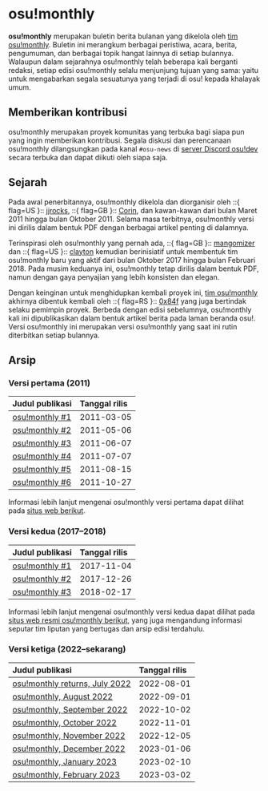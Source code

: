 # osu!monthly

**osu!monthly** merupakan buletin berita bulanan yang dikelola oleh [tim osu!monthly](/wiki/People/osu!monthly_team). Buletin ini merangkum berbagai peristiwa, acara, berita, pengumuman, dan berbagai topik hangat lainnya di setiap bulannya. Walaupun dalam sejarahnya osu!monthly telah beberapa kali berganti redaksi, setiap edisi osu!monthly selalu menjunjung tujuan yang sama: yaitu untuk mengabarkan segala sesuatunya yang terjadi di osu! kepada khalayak umum.

## Memberikan kontribusi

osu!monthly merupakan proyek komunitas yang terbuka bagi siapa pun yang ingin memberikan kontribusi. Segala diskusi dan perencanaan osu!monthly dilangsungkan pada kanal `#osu-news` di [server Discord osu!dev](/wiki/Community/osu!dev_Discord_server) secara terbuka dan dapat diikuti oleh siapa saja.

## Sejarah

Pada awal penerbitannya, osu!monthly dikelola dan diorganisir oleh ::{ flag=US }:: [jjrocks](https://osu.ppy.sh/users/30985), ::{ flag=GB }:: [Corin](https://osu.ppy.sh/users/639270), dan kawan-kawan dari bulan Maret 2011 hingga bulan Oktober 2011. Selama masa terbitnya, osu!monthly versi ini dirilis dalam bentuk PDF dengan berbagai artikel penting di dalamnya.

Terinspirasi oleh osu!monthly yang pernah ada, ::{ flag=GB }:: [mangomizer](https://osu.ppy.sh/users/1893718) dan ::{ flag=US }:: [clayton](https://osu.ppy.sh/users/3666350) kemudian berinisiatif untuk membentuk tim osu!monthly baru yang aktif dari bulan Oktober 2017 hingga bulan Februari 2018. Pada musim keduanya ini, osu!monthly tetap dirilis dalam bentuk PDF, namun dengan gaya penyajian yang lebih konsisten dan elegan.

Dengan keinginan untuk menghidupkan kembali proyek ini, [tim osu!monthly](/wiki/People/osu!monthly_team) akhirnya dibentuk kembali oleh ::{ flag=RS }:: [0x84f](https://osu.ppy.sh/users/7944724) yang juga bertindak selaku pemimpin proyek. Berbeda dengan edisi sebelumnya, osu!monthly kali ini dipublikasikan dalam bentuk artikel berita pada laman beranda osu!. Versi osu!monthly ini merupakan versi osu!monthly yang saat ini rutin diterbitkan setiap bulannya.

## Arsip

### Versi pertama (2011)

| Judul publikasi | Tanggal rilis |
| :-- | :-- |
| [osu!monthly #1](https://osumonthly.com/pdf/osu!monthly-1.pdf) | 2011-03-05 |
| [osu!monthly #2](https://osumonthly.com/pdf/osu!monthly-2.pdf) | 2011-05-06 |
| [osu!monthly #3](https://osumonthly.com/pdf/osu!monthly-3.pdf) | 2011-06-07 |
| [osu!monthly #4](https://osumonthly.com/pdf/osu!monthly-4.pdf) | 2011-07-07 |
| [osu!monthly #5](https://osumonthly.com/pdf/osu!monthly-5.pdf) | 2011-08-15 |
| [osu!monthly #6](https://osumonthly.com/pdf/osu!monthly-6.pdf) | 2011-10-27 |

Informasi lebih lanjut mengenai osu!monthly versi pertama dapat dilihat pada [situs web berikut](https://web.archive.org/web/20201112030400/http://jjwanda.com/projects/osumonthly.html).

### Versi kedua (2017–2018)

| Judul publikasi | Tanggal rilis |
| :-- | :-- |
| [osu!monthly #1](https://osumonthly.com/pdf/osu!monthly-2017-10.pdf) | 2017-11-04 |
| [osu!monthly #2](https://osumonthly.com/pdf/osu!monthly-2017-11.pdf) | 2017-12-26 |
| [osu!monthly #3](https://osumonthly.com/pdf/osu!monthly-2018-02.pdf) | 2018-02-17 |

Informasi lebih lanjut mengenai osu!monthly versi kedua dapat dilihat pada [situs web resmi osu!monthly berikut](https://osumonthly.com/), yang juga mengandung informasi seputar tim liputan yang bertugas dan arsip edisi terdahulu.

### Versi ketiga (2022–sekarang)

| Judul publikasi | Tanggal rilis |
| :-- | :-- |
| [osu!monthly returns, July 2022](https://osu.ppy.sh/home/news/2022-08-01-osumonthly-1) | 2022-08-01 |
| [osu!monthly, August 2022](https://osu.ppy.sh/home/news/2022-09-01-osumonthly-2) | 2022-09-01 |
| [osu!monthly, September 2022](https://osu.ppy.sh/home/news/2022-10-02-osumonthly-3) | 2022-10-02 |
| [osu!monthly, October 2022](https://osu.ppy.sh/home/news/2022-11-01-osumonthly-4) | 2022-11-01 |
| [osu!monthly, November 2022](https://osu.ppy.sh/home/news/2022-12-01-osumonthly-5) | 2022-12-05 |
| [osu!monthly, December 2022](https://osu.ppy.sh/home/news/2023-01-06-osumonthly-6) | 2023-01-06 |
| [osu!monthly, January 2023](https://osu.ppy.sh/home/news/2023-02-10-osumonthly-7) | 2023-02-10 |
| [osu!monthly, February 2023](https://osu.ppy.sh/home/news/2023-03-02-osumonthly-8) | 2023-03-02 |
